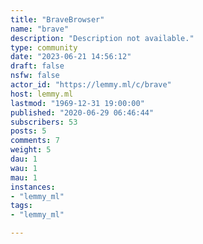 ```yaml
---
title: "BraveBrowser" 
name: "brave"
description: "Description not available."
type: community
date: "2023-06-21 14:56:12"
draft: false
nsfw: false
actor_id: "https://lemmy.ml/c/brave"
host: lemmy.ml
lastmod: "1969-12-31 19:00:00"
published: "2020-06-29 06:46:44"
subscribers: 53
posts: 5
comments: 7
weight: 5
dau: 1
wau: 1
mau: 1
instances:
- "lemmy_ml"
tags: 
- "lemmy_ml"

---
```

